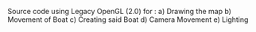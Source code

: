 Source code using Legacy OpenGL (2.0) for :
a) Drawing the map
b) Movement of Boat
c) Creating said Boat
d) Camera Movement
e) Lighting 

